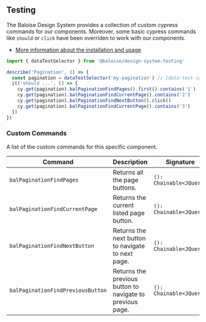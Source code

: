 ## Testing

The Baloise Design System provides a collection of custom cypress commands for our components. Moreover, some basic cypress commands like `should` or `click` have been overriden to work with our components.

- [More information about the installation and usage](/components/tooling/testing.html)

<!-- START: human documentation -->

```typescript
import { dataTestSelector } from '@baloise/design-system-testing'

describe('Pagination', () => {
  const pagination = dataTestSelector('my-pagination') // [data-test-id="my-pagination"]
  it('should ...', () => {
    cy.get(pagination).balPaginationFindPages().first().contains('1')
    cy.get(pagination).balPaginationFindCurrentPage().contains('2')
    cy.get(pagination).balPaginationFindNextButton().click()
    cy.get(pagination).balPaginationFindCurrentPage().contains('3')
  })
})
```

<!-- END: human documentation -->

### Custom Commands

A list of the custom commands for this specific component.

| Command                           | Description                                               | Signature               |
| --------------------------------- | --------------------------------------------------------- | ----------------------- |
| `balPaginationFindPages`          | Returns all the page buttons.                             | `(): Chainable<JQuery>` |
| `balPaginationFindCurrentPage`    | Returns the current listed page button.                   | `(): Chainable<JQuery>` |
| `balPaginationFindNextButton`     | Returns the next button to navigate to next page.         | `(): Chainable<JQuery>` |
| `balPaginationFindPreviousButton` | Returns the previous button to navigate to previous page. | `(): Chainable<JQuery>` |
